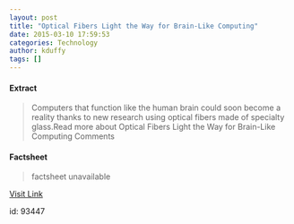 ```yaml
---
layout: post
title: "Optical Fibers Light the Way for Brain-Like Computing"
date: 2015-03-10 17:59:53
categories: Technology
author: kduffy
tags: []
---
```



#### Extract
>Computers that function like the human brain could soon become a reality thanks to new research using optical fibers made of specialty glass.Read more about Optical Fibers Light the Way for Brain-Like Computing Comments

#### Factsheet
>factsheet unavailable

[Visit Link](http://www.pddnet.com/news/2015/03/optical-fibers-light-way-brain-computing)

id:   93447
